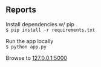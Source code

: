 Reports
---

Install dependencies w/ pip  
`$ pip install -r requirements.txt`

Run the app locally  
`$ python app.py`

Browse to [127.0.0.1:5000](127.0.0.1:5000)
